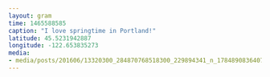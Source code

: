 ```yaml
---
layout: gram
time: 1465588585
caption: "I love springtime in Portland!"
latitude: 45.5231942887
longitude: -122.653835273
media:
- media/posts/201606/13320300_284870768518300_229894341_n_17848908364074007.jpg
---
```

